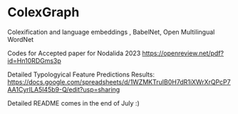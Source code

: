# ColexGraph
Colexification and language embeddings , BabelNet, Open Multilingual WordNet

Codes for Accepted paper for Nodalida 2023
https://openreview.net/pdf?id=Hn10RDGms3p

Detailed Typologyical Feature Predictions Results:
https://docs.google.com/spreadsheets/d/1WZMKTruIB0H7dR1iXWrXrQPcP7AA1CyrILA5l45b9-Q/edit?usp=sharing



Detailed README comes in the end of July :)
